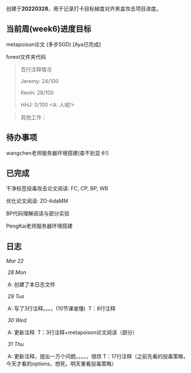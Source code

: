 创建于**20220328**，用于记录打卡目标梯度对齐黑盒攻击项目进度。



## 当前周(week6)进度目标

metapoison论文 (多步SGD) [Aya已完成]

forest文件夹代码

> 百行注释情况
>
> Jeremy: 24/100
>
> Kevin: 28/100
>
> HHJ: 0/100 <A: 人呢!>

> 其他工作：
>
> 



## 待办事项

wangchen老师服务器环境搭建(查不到显卡!)



## 已完成

干净标签投毒攻击论文阅读: FC, CP, BP, WB

优化论文阅读: ZO-AdaMM

BP代码理解阅读与部分实验

PengKai老师服务器环境搭建



## 日志

*Mar 22*

​	*28 Mon* 

​		A: 创建了本日志文件

​	*29 Tue*

​		A: 写了3行注释。。。。(10节课谁懂)
​		T：8行注释

​	*30 Wed*

​		A: 更新注释
​		T：3行注释+metapoison论文阅读（部分）

​	*31 Thu*

​		A: 更新注释，提出一万个问题。。。。。很烦
		T：17行注释（之前先看的投毒策略，今天才看的options，想死，明天重看投毒策略）
